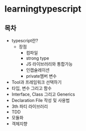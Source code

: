 # learningtypescript
## 목차
  * typescript란?
    * 장점
      * 컴파일
      * strong type
      * JS 라이브러리와 통합가능
      * 인캡슐레이션
      * private멤버 변수
  * Tool과 프레임워크 선택하기
  * 타입, 변수 그리고 함수
  * Interface, Class 그리고 Generics
  * Declaration File 작성 및 사용법
  * 3th 파티 라이브러리
  * TDD
  * 모듈화
  * 객체지향
